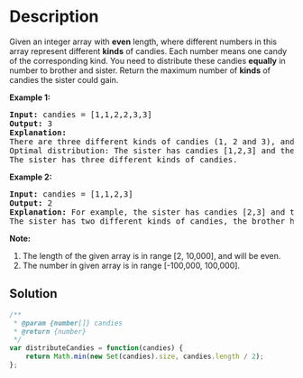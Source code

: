 # Description

Given an integer array with **even** length, where different numbers in this array represent different **kinds** of candies. Each number means one candy of the corresponding kind. You need to distribute these candies **equally** in number to brother and sister. Return the maximum number of **kinds** of candies the sister could gain.

**Example 1:**
<pre><b>Input:</b> candies = [1,1,2,2,3,3]
<b>Output:</b> 3
<b>Explanation:</b>
There are three different kinds of candies (1, 2 and 3), and two candies for each kind.
Optimal distribution: The sister has candies [1,2,3] and the brother has candies [1,2,3], too. 
The sister has three different kinds of candies. 
</pre>

**Example 2:**
<pre><b>Input:</b> candies = [1,1,2,3]
<b>Output:</b> 2
<b>Explanation:</b> For example, the sister has candies [2,3] and the brother has candies [1,1]. 
The sister has two different kinds of candies, the brother has only one kind of candies. 
</pre>

**Note:**
1. The length of the given array is in range [2, 10,000], and will be even.
2. The number in given array is in range [-100,000, 100,000].

## Solution
```javascript
/**
 * @param {number[]} candies
 * @return {number}
 */
var distributeCandies = function(candies) {
    return Math.min(new Set(candies).size, candies.length / 2);
};
```
